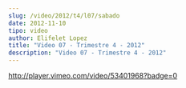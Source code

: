 ```yaml
---
slug: /video/2012/t4/l07/sabado
date: 2012-11-10
tipo: video
author: Elifelet Lopez
title: "Video 07 - Trimestre 4 - 2012"
description: "Video 07 - Trimestre 4 - 2012"
---
```


http://player.vimeo.com/video/53401968?badge=0
